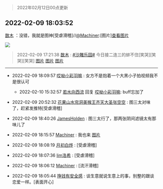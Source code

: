 > 2022年02月12日00点更新
<link rel="stylesheet" href="https://cdn.jsdelivr.net/gh/taotie6/sampleJSON@main/css/photo_show.css">
<meta name="referrer" content="no-referrer" />


 ## 2022-02-09 18:03:52 

 [㪚木](https://www.coolapk.com/feed/33420598?shareKey=MjZhYjY2YTNkNzZlNjIwM2FkMjk~) ：没错，我就是图神[受虐滑稽]//<a class="feed-link-uname" href="/u/Machiner">@Machiner</a>:[图片]<a class="feed-forward-pic" href="http://image.coolapk.com/feed/2022/0209/17/3114536_3f401fa8_8907_3682_975@1080x891.jpeg">查看图片</a> 

<div class="album">
<img class="img-item" src="http://image.coolapk.com/feed/2022/0209/18/1081091_69477258_1030_7475_805@309x333.gif" />
</div>

> 2022-02-09 17:21:38 
> [㪚木](https://www.coolapk.com/feed/33419508?shareKey=M2RlMmUyNzkwMGY0NjIwM2FkMjk~) : <a class="feed-link-tag" href="/t/沙雕乐园?type=0">#沙雕乐园#</a> 今日接二连三的蚌不住[笑哭][笑哭][笑哭] 
[图片](http://image.coolapk.com/feed/2022/0209/17/1081091_085411bc_8496_1288_184@941x1920.jpeg)
[图片](http://image.coolapk.com/feed/2022/0209/17/1081091_3fba7926_8496_1297_876@1080x3541.jpeg)
[图片](http://image.coolapk.com/feed/2022/0209/17/1081091_ffb6d0ad_8496_1303_572@859x9644.jpeg)

 ------- 

- 2022-02-09 18:09:57 [哎呦小彩羽嘛](uid=2830213) : 女方不是抱着一个大黑小子拍视频我不是很认可 

    - 2022-02-10 15:32:57 [若水向西流](uid=1707033) 回复 [哎呦小彩羽嘛](uid=2830213): buff忘加了 

- 2022-02-09 20:52:32 [花果山水帘洞美猴王齐天大圣张空空](uid=850679) : 图三太对味了，赶紧发推特[受虐滑稽] 

- 2022-02-09 18:40:26 [JamesHolden](uid=3484763) : 图三太行了，那两张阴间滤镜太有那味儿了 

- 2022-02-09 18:15:57 [Machiner](uid=3114536) : 我也来 [图片](http://image.coolapk.com/feed/2022/0209/18/3114536_54cf6b91_1755_5674_715@550x2223.jpeg)

- 2022-02-09 18:08:19 [月初白烨](uid=3865781) : [受虐滑稽] 

- 2022-02-09 18:07:36 [lim洛希](uid=816320) : [受虐滑稽] 

- 2022-02-09 18:06:12 [Machiner](uid=3114536) : [流汗滑稽] 

- 2022-02-09 18:05:44 [挣钱有安全感](uid=1355663) : 谈生意就说生意上的事，别整的跟谈恋爱一样。[表面开心] 

